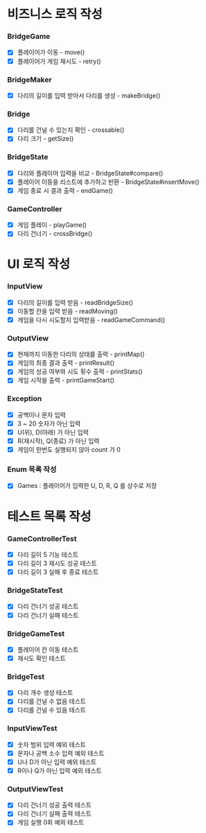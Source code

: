 # 비즈니스 로직 작성

### BridgeGame

- [x] 플레이어가 이동 - move()
- [x] 플레이어가 게임 재시도 - retry()

### BridgeMaker

- [x] 다리의 길이를 입력 받아서 다리를 생성 - makeBridge()

### Bridge

- [x] 다리를 건널 수 있는지 확인 - crossable()
- [x] 다리 크기 - getSize()

### BridgeState

- [x] 다리와 플레이어 입력을 비교 - BridgeState#compare()
- [x] 플레이어 이동을 리스트에 추가하고 반환 - BridgeState#insertMove()
- [x] 게임 종료 시 결과 출력 - endGame()

### GameController

- [x] 게임 플레이 - playGame()
- [X] 다리 건너기 - crossBridge()

# UI 로직 작성

### InputView

- [x] 다리의 길이를 입력 받음 - readBridgeSize()
- [x] 이동할 칸을 입력 받음 - readMoving()
- [x] 게임을 다시 시도할지 입력받음 - readGameCommand()

### OutputView

- [x] 현재까지 이동한 다리의 상태를 출력 - printMap()
- [x] 게임의 최종 결과 출력 - printResult()
- [x] 게임의 성공 여부와 시도 횟수 출력 - printStats()
- [x] 게임 시작을 출력 - printGameStart()

### Exception

- [x] 공백이나 문자 입력
- [x] 3 ~ 20 숫자가 아닌 입력
- [x] U(위), D(아래) 가 아닌 입력
- [x] R(재시작), Q(종료) 가 아닌 입력
- [x] 게임이 한번도 실행되지 않아 count 가 0

### Enum 목록 작성

- [X] Games : 플레이어가 입력한 U, D, R, Q 를 상수로 저장

# 테스트 목록 작성

### GameControllerTest

- [x] 다리 길이 5 기능 테스트
- [x] 다리 길이 3 재시도 성공 테스트
- [x] 다리 길이 3 실패 후 종료 테스트

### BridgeStateTest

- [x] 다리 건너기 성공 테스트
- [x] 다리 건너기 실패 테스트

### BridgeGameTest

- [x] 플레이어 칸 이동 테스트
- [x] 재시도 확인 테스트

### BridgeTest

- [x] 다리 개수 생성 테스트
- [x] 다리를 건널 수 없음 테스트
- [x] 다리를 건널 수 있음 테스트

### InputViewTest

- [x] 숫자 범위 입력 예외 테스트
- [x] 문자나 공백 소수 입력 예외 테스트
- [x] U나 D가 아닌 입력 예외 테스트
- [x] R이나 Q가 아닌 입력 예외 테스트

### OutputViewTest

- [x] 다리 건너기 성공 출력 테스트
- [x] 다리 건너기 실패 출력 테스트
- [x] 게임 실행 0회 예외 테스트